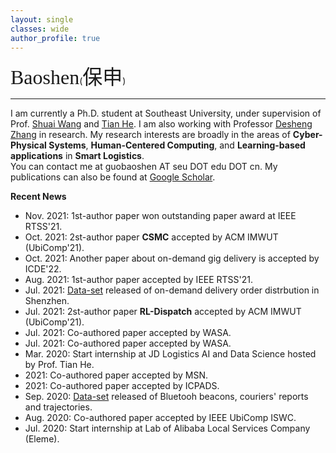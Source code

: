 ```yaml
---
layout: single
classes: wide
author_profile: true
---
```


<font size="6" face="SimHei">Baoshen</font>(<font size="6" face="华文行楷">保申</font>)

***

I am currently a Ph.D. student at Southeast University, under supervision of Prof. [Shuai Wang](https://scholar.google.com/citations?user=gfDfZqAAAAAJ&hl=zh-CN) and [Tian He](https://www-users.cs.umn.edu/~tianhe/). I am also working with Professor [Desheng Zhang](https://www.cs.rutgers.edu/~dz220/) in research.
My research interests are broadly in the areas of **Cyber-Physical Systems**, **Human-Centered Computing**, and **Learning-based applications** in **Smart Logistics**.<br>You can contact me at guobaoshen AT seu DOT edu DOT cn.
My publications can also be found at [Google Scholar](https://scholar.google.com/citations?user=og2Z6YMAAAAJ&hl=zh-CN).

**Recent News**

* Nov. 2021: 1st-author paper won outstanding paper award at IEEE RTSS'21.
* Oct. 2021: 2st-author paper **CSMC** accepted by ACM IMWUT (UbiComp'21).
* Oct. 2021: Another paper about on-demand gig delivery is accepted by ICDE'22.
* Aug. 2021: 1st-author paper accepted by IEEE RTSS'21.
* Jul. 2021: [Data-set](https://tianchi.aliyun.com/dataset/dataDetail?dataId=106807) released of on-demand delivery order distrbution in Shenzhen.
* Jul. 2021: 2st-author paper **RL-Dispatch** accepted by ACM IMWUT (UbiComp'21).
* Jul. 2021: Co-authored paper accepted by WASA.
* Jul. 2021: Co-authored paper accepted by WASA.
* Mar. 2020: Start internship at JD Logistics AI and Data Science hosted by Prof. Tian He.
* 2021: Co-authored paper accepted by MSN.
* 2021: Co-authored paper accepted by ICPADS.
* Sep. 2020: [Data-set](https://tianchi.aliyun.com/dataset/dataDetail?dataId=76359) released of Bluetooh beacons, couriers' reports and trajectories.
* Aug. 2020: Co-authored paper accepted by IEEE UbiComp ISWC.
* Jul. 2020: Start internship at Lab of Alibaba Local Services Company (Eleme).
